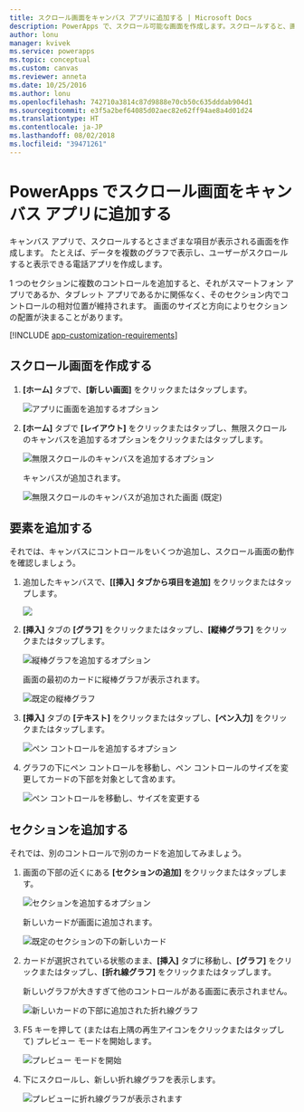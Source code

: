```yaml
---
title: スクロール画面をキャンバス アプリに追加する | Microsoft Docs
description: PowerApps で、スクロール可能な画面を作成します。スクロールすると、画面に一度に表示できるより多くのコンテンツをキャンバス アプリで表示できます。
author: lonu
manager: kvivek
ms.service: powerapps
ms.topic: conceptual
ms.custom: canvas
ms.reviewer: anneta
ms.date: 10/25/2016
ms.author: lonu
ms.openlocfilehash: 742710a3814c87d9888e70cb50c635dddab904d1
ms.sourcegitcommit: e3f5a2bef64085d02aec82e62ff94ae8a4d01d24
ms.translationtype: HT
ms.contentlocale: ja-JP
ms.lasthandoff: 08/02/2018
ms.locfileid: "39471261"
---
```

# <a name="add-a-scrolling-screen-to-a-canvas-app-in-powerapps"></a>PowerApps でスクロール画面をキャンバス アプリに追加する

キャンバス アプリで、スクロールするとさまざまな項目が表示される画面を作成します。 たとえば、データを複数のグラフで表示し、ユーザーがスクロールすると表示できる電話アプリを作成します。

1 つのセクションに複数のコントロールを追加すると、それがスマートフォン アプリであるか、タブレット アプリであるかに関係なく、そのセクション内でコントロールの相対位置が維持されます。 画面のサイズと方向によりセクションの配置が決まることがあります。  

[!INCLUDE [app-customization-requirements](../../includes/app-customization-requirements.md)]

## <a name="create-a-scrolling-screen"></a>スクロール画面を作成する

1. **[ホーム]** タブで、**[新しい画面]** をクリックまたはタップします。

    ![アプリに画面を追加するオプション][1]

2. **[ホーム]** タブで **[レイアウト]** をクリックまたはタップし、無限スクロールのキャンバスを追加するオプションをクリックまたはタップします。  
   
    ![無限スクロールのキャンバスを追加するオプション][2]
   
    キャンバスが追加されます。  
   
    ![無限スクロールのキャンバスが追加された画面 (既定)][3]

## <a name="add-elements"></a>要素を追加する
それでは、キャンバスにコントロールをいくつか追加し、スクロール画面の動作を確認しましょう。

1. 追加したキャンバスで、**[[挿入] タブから項目を追加]** をクリックまたはタップします。
   
    ![][4]
2. **[挿入]** タブの **[グラフ]** をクリックまたはタップし、**[縦棒グラフ]** をクリックまたはタップします。
   
    ![縦棒グラフを追加するオプション][5]
   
    画面の最初のカードに縦棒グラフが表示されます。  
   
    ![既定の縦棒グラフ][7]
3. **[挿入]** タブの **[テキスト]** をクリックまたはタップし、**[ペン入力]** をクリックまたはタップします。  
   
    ![ペン コントロールを追加するオプション][8]
4. グラフの下にペン コントロールを移動し、ペン コントロールのサイズを変更してカードの下部を対象として含めます。  
   
    ![ペン コントロールを移動し、サイズを変更する][9]

## <a name="add-a-section"></a>セクションを追加する
それでは、別のコントロールで別のカードを追加してみましょう。

1. 画面の下部の近くにある **[セクションの追加]** をクリックまたはタップします。  
   
    ![セクションを追加するオプション][10]
   
    新しいカードが画面に追加されます。  
   
    ![既定のセクションの下の新しいカード][11]
2. カードが選択されている状態のまま、**[挿入]** タブに移動し、**[グラフ]** をクリックまたはタップし、**[折れ線グラフ]** をクリックまたはタップします。
   
    新しいグラフが大きすぎて他のコントロールがある画面に表示されません。  
   
    ![新しいカードの下部に追加された折れ線グラフ][12]
3. F5 キーを押して (または右上隅の再生アイコンをクリックまたはタップして) プレビュー モードを開始します。
   
    ![プレビュー モードを開始](./media/add-scrolling-screen/open-preview.png)
4. 下にスクロールし、新しい折れ線グラフを表示します。  
   
    ![プレビューに折れ線グラフが表示されます][13]

[1]: ./media/add-scrolling-screen/add-screen.png
[2]: ./media/add-scrolling-screen/add-canvas.png
[3]: ./media/add-scrolling-screen/default-canvas.png
[4]: ./media/add-scrolling-screen/insert-visual.png
[5]: ./media/add-scrolling-screen/add-chart.png
[7]: ./media/add-scrolling-screen/default-chart.png
[8]: ./media/add-scrolling-screen/add-pen.png
[9]: ./media/add-scrolling-screen/move-resize-pen.png
[10]: ./media/add-scrolling-screen/add-section.png
[11]: ./media/add-scrolling-screen/new-card.png
[12]: ./media/add-scrolling-screen/add-line-chart.png
[13]: ./media/add-scrolling-screen/line-chart-preview.png
